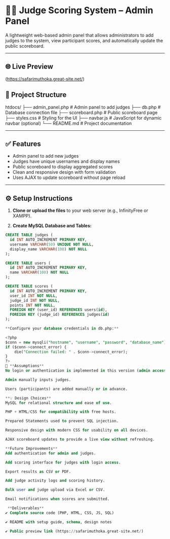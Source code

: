 # 🧑‍⚖️ Judge Scoring System – Admin Panel

A lightweight web-based admin panel that allows administrators to add judges to the system, view participant scores, and automatically update the public scoreboard.

---

## 🌐 Live Preview

(https://safarimuthoka.great-site.net/)

## 📁 Project Structure
htdocs/
├── admin_panel.php # Admin panel to add judges
├── db.php # Database connection file
├── scoreboard.php # Public scoreboard page
├── styles.css # Styling for the UI
├── navbar.js # JavaScript for dynamic navbar (optional)
└── README.md # Project documentation


---

## ✅ Features

- Admin panel to add new judges
- Judges have unique usernames and display names
- Public scoreboard to display aggregated scores
- Clean and responsive design with form validation
- Uses AJAX to update scoreboard without page reload

---

## ⚙️ Setup Instructions

1. **Clone or upload the files** to your web server (e.g., InfinityFree or XAMPP).

2. **Create MySQL Database and Tables:**


```sql
CREATE TABLE judges (
  id INT AUTO_INCREMENT PRIMARY KEY,
  username VARCHAR(50) UNIQUE NOT NULL,
  display_name VARCHAR(100) NOT NULL
);

CREATE TABLE users (
  id INT AUTO_INCREMENT PRIMARY KEY,
  name VARCHAR(100) NOT NULL
);

CREATE TABLE scores (
  id INT AUTO_INCREMENT PRIMARY KEY,
  user_id INT NOT NULL,
  judge_id INT NOT NULL,
  points INT NOT NULL,
  FOREIGN KEY (user_id) REFERENCES users(id),
  FOREIGN KEY (judge_id) REFERENCES judges(id)
);

**Configure your database credentials in db.php:**

<?php
$conn = new mysqli("hostname", "username", "password", "database_name");
if ($conn->connect_error) {
    die("Connection failed: " . $conn->connect_error);
}
?>
🔐 **Assumptions**
No login or authentication is implemented in this version (admin access is open).

Admin manually inputs judges.

Users (participants) are added manually or in advance.

**💡 Design Choices**
MySQL for relational structure and ease of use.

PHP + HTML/CSS for compatibility with free hosts.

Prepared Statements used to prevent SQL injection.

Responsive design with modern CSS for usability on all devices.

AJAX scoreboard updates to provide a live view without refreshing.

**Future Improvements**
Add authentication for admin and judges.

Add scoring interface for judges with login access.

Export results as CSV or PDF.

Add judge activity logs and scoring history.

Bulk user and judge upload via Excel or CSV.

Email notifications when scores are submitted.

 **Deliverables**
✔️ Complete source code (PHP, HTML, CSS, JS, SQL)

✔️ README with setup guide, schema, design notes

✔️ Public preview link (https://safarimuthoka.great-site.net/)
